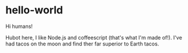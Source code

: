 # hello-world

Hi humans!

Hubot here, I like Node.js and coffeescript (that's what I'm made of!).
I've had tacos on the moon and find ther far superior to Earth tacos.

